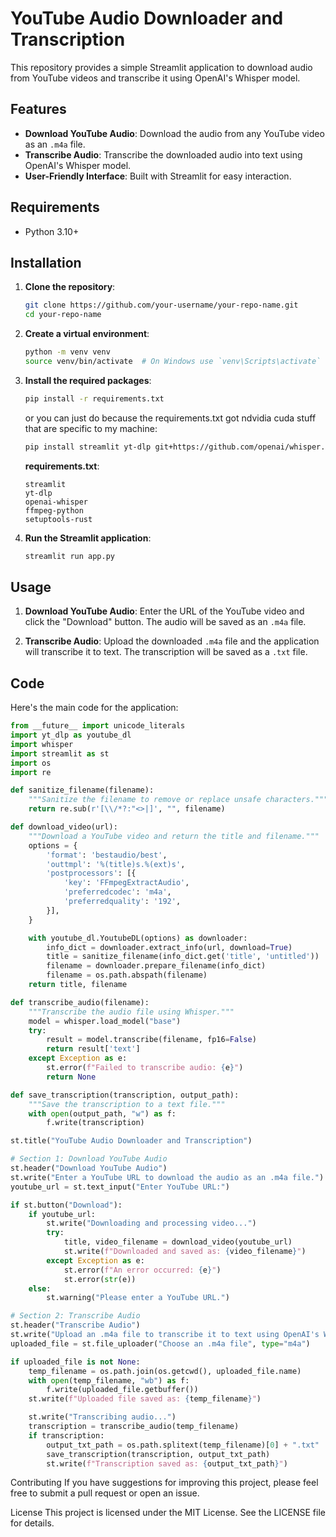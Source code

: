 # YouTube Audio Downloader and Transcription

This repository provides a simple Streamlit application to download audio from YouTube videos and transcribe it using OpenAI's Whisper model.

## Features

- **Download YouTube Audio**: Download the audio from any YouTube video as an `.m4a` file.
- **Transcribe Audio**: Transcribe the downloaded audio into text using OpenAI's Whisper model.
- **User-Friendly Interface**: Built with Streamlit for easy interaction.

## Requirements

- Python 3.10+

## Installation

1. **Clone the repository**:

   ```bash
   git clone https://github.com/your-username/your-repo-name.git
   cd your-repo-name
   ```

2. **Create a virtual environment**:

   ```bash
   python -m venv venv
   source venv/bin/activate  # On Windows use `venv\Scripts\activate`
   ```

3. **Install the required packages**:

   ```bash
   pip install -r requirements.txt
   ```

   or you can just do because the requirements.txt got ndvidia cuda stuff that are specific to my machine:

   ```bash
   pip install streamlit yt-dlp git+https://github.com/openai/whisper.git setuptools-rust ffmpeg-python
   ```

   **requirements.txt**:

   ```text
   streamlit
   yt-dlp
   openai-whisper
   ffmpeg-python
   setuptools-rust
   ```

4. **Run the Streamlit application**:
   ```bash
   streamlit run app.py
   ```

## Usage

1. **Download YouTube Audio**: Enter the URL of the YouTube video and click the "Download" button. The audio will be saved as an `.m4a` file.

2. **Transcribe Audio**: Upload the downloaded `.m4a` file and the application will transcribe it to text. The transcription will be saved as a `.txt` file.

## Code

Here's the main code for the application:

```python
from __future__ import unicode_literals
import yt_dlp as youtube_dl
import whisper
import streamlit as st
import os
import re

def sanitize_filename(filename):
    """Sanitize the filename to remove or replace unsafe characters."""
    return re.sub(r'[\\/*?:"<>|]', "", filename)

def download_video(url):
    """Download a YouTube video and return the title and filename."""
    options = {
        'format': 'bestaudio/best',
        'outtmpl': '%(title)s.%(ext)s',
        'postprocessors': [{
            'key': 'FFmpegExtractAudio',
            'preferredcodec': 'm4a',
            'preferredquality': '192',
        }],
    }

    with youtube_dl.YoutubeDL(options) as downloader:
        info_dict = downloader.extract_info(url, download=True)
        title = sanitize_filename(info_dict.get('title', 'untitled'))
        filename = downloader.prepare_filename(info_dict)
        filename = os.path.abspath(filename)
    return title, filename

def transcribe_audio(filename):
    """Transcribe the audio file using Whisper."""
    model = whisper.load_model("base")
    try:
        result = model.transcribe(filename, fp16=False)
        return result['text']
    except Exception as e:
        st.error(f"Failed to transcribe audio: {e}")
        return None

def save_transcription(transcription, output_path):
    """Save the transcription to a text file."""
    with open(output_path, "w") as f:
        f.write(transcription)

st.title("YouTube Audio Downloader and Transcription")

# Section 1: Download YouTube Audio
st.header("Download YouTube Audio")
st.write("Enter a YouTube URL to download the audio as an .m4a file.")
youtube_url = st.text_input("Enter YouTube URL:")

if st.button("Download"):
    if youtube_url:
        st.write("Downloading and processing video...")
        try:
            title, video_filename = download_video(youtube_url)
            st.write(f"Downloaded and saved as: {video_filename}")
        except Exception as e:
            st.error(f"An error occurred: {e}")
            st.error(str(e))
    else:
        st.warning("Please enter a YouTube URL.")

# Section 2: Transcribe Audio
st.header("Transcribe Audio")
st.write("Upload an .m4a file to transcribe it to text using OpenAI's Whisper model.")
uploaded_file = st.file_uploader("Choose an .m4a file", type="m4a")

if uploaded_file is not None:
    temp_filename = os.path.join(os.getcwd(), uploaded_file.name)
    with open(temp_filename, "wb") as f:
        f.write(uploaded_file.getbuffer())
    st.write(f"Uploaded file saved as: {temp_filename}")

    st.write("Transcribing audio...")
    transcription = transcribe_audio(temp_filename)
    if transcription:
        output_txt_path = os.path.splitext(temp_filename)[0] + ".txt"
        save_transcription(transcription, output_txt_path)
        st.write(f"Transcription saved as: {output_txt_path}")
```

Contributing
If you have suggestions for improving this project, please feel free to submit a pull request or open an issue.

License
This project is licensed under the MIT License. See the LICENSE file for details.
